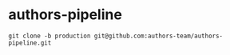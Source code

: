 # authors-pipeline

~~~~
git clone -b production git@github.com:authors-team/authors-pipeline.git
~~~~
